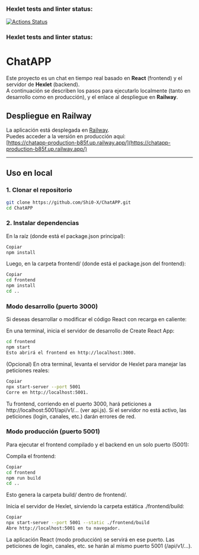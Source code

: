 ### Hexlet tests and linter status:

[![Actions Status](https://github.com/iPoolito/frontend-project-139/actions/workflows/hexlet-check.yml/badge.svg)](https://github.com/iPoolito/frontend-project-139/actions)

### Hexlet tests and linter status:

# ChatAPP

Este proyecto es un chat en tiempo real basado en **React** (frontend) y el servidor de **Hexlet** (backend).  
A continuación se describen los pasos para ejecutarlo localmente (tanto en desarrollo como en producción), y el enlace al despliegue en **Railway**.

## Despliegue en Railway

La aplicación está desplegada en [Railway](https://railway.app/).  
Puedes acceder a la versión en producción aquí:  
[https://chatapp-production-b85f.up.railway.app/](https://chatapp-production-b85f.up.railway.app/)

---

## Uso en local

### 1. Clonar el repositorio

```bash
git clone https://github.com/Shi0-X/ChatAPP.git
cd ChatAPP
```

### 2. Instalar dependencias

En la raíz (donde está el package.json principal):

```bash
Copiar
npm install
```

Luego, en la carpeta frontend/ (donde está el package.json del frontend):

```bash
Copiar
cd frontend
npm install
cd ..
```

### Modo desarrollo (puerto 3000)

Si deseas desarrollar o modificar el código React con recarga en caliente:

En una terminal, inicia el servidor de desarrollo de Create React App:

```bash
cd frontend
npm start
Esto abrirá el frontend en http://localhost:3000.
```

(Opcional) En otra terminal, levanta el servidor de Hexlet para manejar las peticiones reales:

```bash
Copiar
npx start-server --port 5001
Corre en http://localhost:5001.
```

Tu frontend, corriendo en el puerto 3000, hará peticiones a http://localhost:5001/api/v1/... (ver api.js).
Si el servidor no está activo, las peticiones (login, canales, etc.) darán errores de red.

### Modo producción (puerto 5001)

Para ejecutar el frontend compilado y el backend en un solo puerto (5001):

Compila el frontend:

```bash
Copiar
cd frontend
npm run build
cd ..
```

Esto genera la carpeta build/ dentro de frontend/.

Inicia el servidor de Hexlet, sirviendo la carpeta estática ./frontend/build:

```bash
Copiar
npx start-server --port 5001 --static ./frontend/build
Abre http://localhost:5001 en tu navegador.
```

La aplicación React (modo producción) se servirá en ese puerto.
Las peticiones de login, canales, etc. se harán al mismo puerto 5001 (/api/v1/...).
